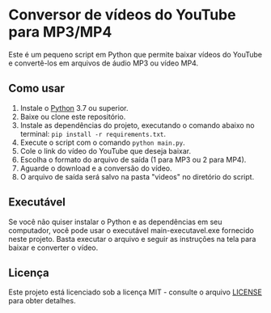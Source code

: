 # Conversor de vídeos do YouTube para MP3/MP4

Este é um pequeno script em Python que permite baixar vídeos do YouTube e convertê-los em arquivos de áudio MP3 ou vídeo MP4.

## Como usar

1. Instale o [Python](https://www.python.org/downloads/) 3.7 ou superior.
2. Baixe ou clone este repositório.
3. Instale as dependências do projeto, executando o comando abaixo no terminal: `pip install -r requirements.txt`.
4. Execute o script com o comando `python main.py`.
5. Cole o link do vídeo do YouTube que deseja baixar.
6. Escolha o formato do arquivo de saída (1 para MP3 ou 2 para MP4).
7. Aguarde o download e a conversão do vídeo.
8. O arquivo de saída será salvo na pasta "videos" no diretório do script.

## Executável

Se você não quiser instalar o Python e as dependências em seu computador, você pode usar o executável main-executavel.exe fornecido neste projeto. Basta executar o arquivo e seguir as instruções na tela para baixar e converter o vídeo.

## Licença

Este projeto está licenciado sob a licença MIT - consulte o arquivo [LICENSE](LICENSE) para obter detalhes.
